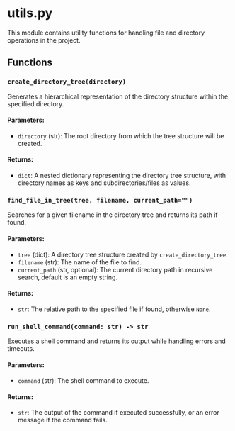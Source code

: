 # utils.py

This module contains utility functions for handling file and directory operations in the project.

## Functions

### `create_directory_tree(directory)`

Generates a hierarchical representation of the directory structure within the specified directory.

#### Parameters:
- `directory` (str): The root directory from which the tree structure will be created.

#### Returns:
- `dict`: A nested dictionary representing the directory tree structure, with directory names as keys and subdirectories/files as values.

### `find_file_in_tree(tree, filename, current_path="")`

Searches for a given filename in the directory tree and returns its path if found.

#### Parameters:
- `tree` (dict): A directory tree structure created by `create_directory_tree`.
- `filename` (str): The name of the file to find.
- `current_path` (str, optional): The current directory path in recursive search, default is an empty string.

#### Returns:
- `str`: The relative path to the specified file if found, otherwise `None`.

### `run_shell_command(command: str) -> str`

Executes a shell command and returns its output while handling errors and timeouts.

#### Parameters:
- `command` (str): The shell command to execute.

#### Returns:
- `str`: The output of the command if executed successfully, or an error message if the command fails.